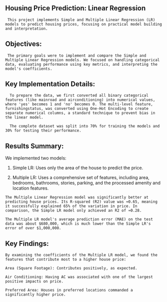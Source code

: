 ## Housing Price Prediction: Linear Regression
     This project implements Simple and Multiple Linear Regression (LR) models to predict housing prices, focusing on practical model building and interpretation.

 ## Objectives:
     The primary goals were to implement and compare the Simple and Multiple Linear Regression models. We focused on handling categorical data, evaluating performance using key metrics, and interpreting the model's coefficients.

## Key Implementation Details:
      To prepare the data, we first converted all binary categorical features (like mainroad and airconditioning) into numerical values, where 'yes' becomes 1 and 'no' becomes 0. The multi-level feature, furnishingstatus, was converted using One-Hot Encoding to create separate numerical columns, a standard technique to prevent bias in the linear model.

      The complete dataset was split into 70% for training the models and 30% for testing their performance.

## Results Summary:
  We implemented two models:

  1. Simple LR: Uses only the area of the house to predict the price.

  2. Multiple LR: Uses a comprehensive set of features, including area, bedrooms, bathrooms, stories, parking, and the processed amenity and location features.

    The Multiple Linear Regression model was significantly better at predicting house prices. Its R-squared (R2) value was ≈0.65, meaning it successfully explained 65% of the variation in price. In comparison, the Simple LR model only achieved an R2 of ≈0.28.

    The Multiple LR model's average prediction error (MAE) on the test data was about $680,000, which is much lower than the Simple LR's error of over $1,000,000.

## Key Findings:
    By examining the coefficients of the Multiple LR model, we found the features that contribute most to a higher house price:

    Area (Square Footage): Contributes positively, as expected.

    Air Conditioning: Having AC was associated with one of the largest positive impacts on price.

    Preferred Area: Houses in preferred locations commanded a significantly higher price. 